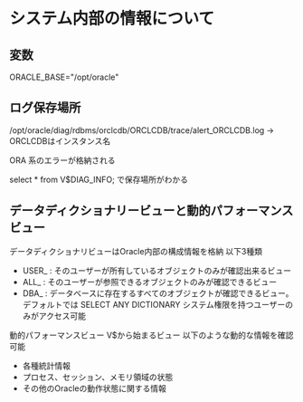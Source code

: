 # システム内部の情報について

## 変数
ORACLE_BASE="/opt/oracle"

## ログ保存場所
/opt/oracle/diag/rdbms/orclcdb/ORCLCDB/trace/alert_ORCLCDB.log
-> ORCLCDBはインスタンス名

ORA 系のエラーが格納される

select * from V$DIAG_INFO;
で保存場所がわかる

## データディクショナリービューと動的パフォーマンスビュー
データディクショナリビューはOracle内部の構成情報を格納
以下3種類
 - USER_ : そのユーザーが所有しているオブジェクトのみが確認出来るビュー
 - ALL_  : そのユーザーが参照できるオブジェクトのみが確認できるビュー
 - DBA_  : データベースに存在するすべてのオブジェクトが確認できるビュー。
           デフォルトでは SELECT ANY DICTIONARY システム権限を持つユーザーのみがアクセス可能

動的パフォーマンスビュー
V$から始まるビュー
以下のような動的な情報を確認可能
 - 各種統計情報
 - プロセス、セッション、メモリ領域の状態
 - その他のOracleの動作状態に関する情報

